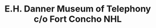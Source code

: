 ---
layout: repo
title: "E.H. Danner Museum of Telephony c/o Fort Concho NHL"
id: 17725
permalink: repos/17725/
---